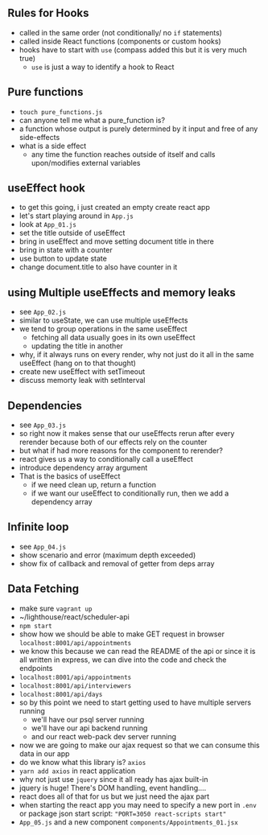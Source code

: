 ## Rules for Hooks
- called in the same order (not conditionally/ no `if` statements)
- called inside React functions (components or custom hooks)
- hooks have to start with `use` (compass added this but it is very much true)
  - `use` is just a way to identify a hook to React

## Pure functions
- `touch pure_functions.js`
- can anyone tell me what a pure_function is?
- a function whose output is purely determined by it input and free of any side-effects
- what is a side effect
  - any time the function reaches outside of itself and calls upon/modifies external variables

## useEffect hook
- to get this going, i just created an empty create react app
- let's start playing around in `App.js`
- look at `App_01.js`
- set the title outside of useEffect
- bring in useEffect and move setting document title in there
- bring in state with a counter
- use button to update state
- change document.title to also have counter in it

## using Multiple useEffects and memory leaks
- see `App_02.js`
- similar to useState, we can use multiple useEffects
- we tend to group operations in the same useEffect
  - fetching all data usually goes in its own useEffect
  - updating the title in another
- why, if it always runs on every render, why not just do it all in the same useEffect (hang on to that thought)
- create new useEffect with setTimeout
- discuss memorty leak with setInterval

## Dependencies
- see `App_03.js`
- so right now it makes sense that our useEffects rerun after every rerender because both of our effects rely on the counter
- but what if had more reasons for the component to rerender?
- react gives us a way to conditionally call a useEffect
- introduce dependency array argument
- That is the basics of useEffect
  - if we need clean up, return a function
  - if we want our useEffect to conditionally run, then we add a dependency array

## Infinite loop
- see `App_04.js`
- show scenario and error (maximum depth exceeded)
- show fix of callback and removal of getter from deps array

## Data Fetching
- make sure `vagrant up`
- ~/lighthouse/react/scheduler-api
- `npm start`
- show how we should be able to make GET request in browser `localhost:8001/api/appointments`
- we know this because we can read the README of the api or since it is all written in express, we can dive into the code and check the endpoints
- `localhost:8001/api/appointments`
- `localhost:8001/api/interviewers`
- `localhost:8001/api/days`
- so by this point we need to start getting used to have multiple servers running
  - we'll have our psql server running
  - we'll have our api backend running
  - and our react web-pack dev server running
- now we are going to make our ajax request so that we can consume this data in our app
- do we know what this library is? `axios`
- `yarn add axios` in react application
- why not just use `jquery` since it all ready has ajax built-in
- jquery is huge! There's DOM handling, event handling....
- react does all of that for us but we just need the ajax part
- when starting the react app you may need to specify a new port in `.env` or package json start script: `"PORT=3050 react-scripts start"`
- `App_05.js` and a new component `components/Appointments_01.jsx`

